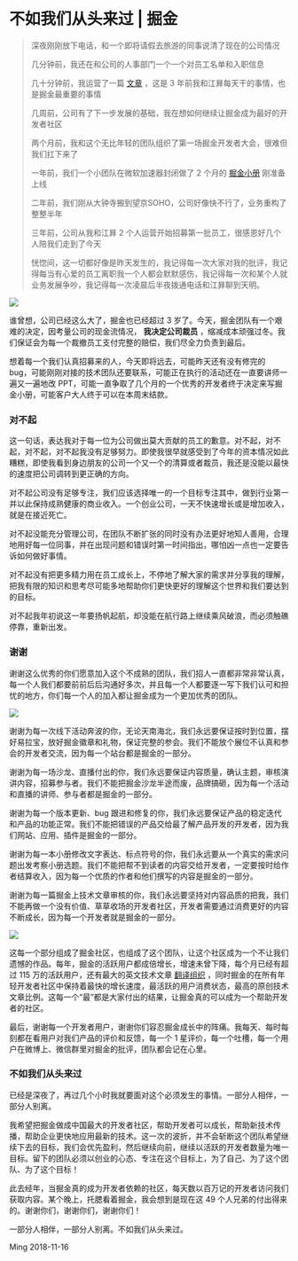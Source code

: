 # 不如我们从头来过 | 掘金 #

> 
> 
> 
> 深夜刚刚放下电话，和一个即将请假去旅游的同事说清了现在的公司情况
> 
> 
> 
> 几分钟前，我还在和公司的人事部门一个一个对员工名单和入职信息
> 
> 
> 
> 几十分钟前，我运营了一篇 [文章]( https://juejin.im/post/5bed9c31e51d4516f64d528a ) ，这是 3
> 年前我和江昪每天干的事情，也是掘金最重要的事情
> 
> 
> 
> 几周前，公司有了下一步发展的基础，我在想如何继续让掘金成为最好的开发者社区
> 
> 
> 
> 两个月前，我和这个无比年轻的团队组织了第一场掘金开发者大会，很难但我们扛下来了
> 
> 
> 
> 一年前，我们一个小团队在微软加速器封闭做了 2 个月的 [掘金小册]( https://juejin.im/books ) 刚准备上线
> 
> 
> 
> 二年前，我们刚从大钟寺搬到望京SOHO，公司好像快不行了，业务重构了整整半年
> 
> 
> 
> 三年前，公司从我和江昪 2 个人运营开始招募第一批员工，很感恩好几个人陪我们走到了今天
> 
> 
> 
> 恍惚间，这一切都好像是昨天发生的，我记得每一次大家对我的批评，我记得每当有心爱的员工离职我一个人都会默默感伤，我记得每一次和某个人就业务发展争吵，我记得每一次凌晨后半夜拨通电话和江昪聊到天明。
> 
> 
> 

![](https://user-gold-cdn.xitu.io/2018/11/16/16718d77af351dee?imageView2/0/w/1280/h/960/ignore-error/1)

谁曾想，公司已经这么大了，掘金也已经超过 3 岁了。今天，掘金团队有一个艰难的决定，因考量公司的现金流情况， **我决定公司裁员** ，缩减成本顽强过冬。我们保证会为每一个裁撤员工支付完整的赔偿，我们尽全力负责到最后。

想着每一个我们认真招募来的人，今天即将远去，可能昨天还有没有修完的 bug，可能刚刚对接的技术团队还要联系，可能正在执行的活动还在一直要讲师一遍又一遍地改 PPT，可能一直争取了几个月的一个优秀的开发者终于决定来写掘金小册，可能客户大人终于可以在本周末结款。

### 对不起 ###

这一句话，表达我对于每一位为公司做出莫大贡献的员工的歉意。对不起，对不起，对不起，对不起我没有足够努力。即使我很早就感受到了今年的资本情况如此糟糕，即使我看到身边朋友的公司一个又一个的清算或者裁员，我还是没能以最快的速度把公司调转到更正确的方向。

对不起公司没有足够专注，我们应该选择唯一的一个目标专注其中，做到行业第一并以此保持成熟健康的商业收入。一个创业公司，一天不快速增长或是增加收入，就是在接近死亡。

对不起没能充分管理公司，在团队不断扩张的同时没有办法更好地知人善用，合理地用好每一位同事，并在出现问题和错误时第一时间指出，哪怕凶一点也一定要告诉如何做好事情。

对不起没有把更多精力用在员工成长上，不停地了解大家的需求并分享我的理解，把我有限的知识和思考尽可能多地帮助你们更快更好的理解这个世界和我们要达到的目标。

对不起我年初说这一年要扬帆起航，却没能在航行路上继续乘风破浪，而必须触礁停靠，重新出发。

### 谢谢 ###

谢谢这么优秀的你们愿意加入这个不成熟的团队，我们招人一直都非常非常认真，每一个人我们都要前前后后沟通好多次，并且每一个人都要逐一写下我们认可和担忧的地方，你们每一个人的加入都让掘金成为一个更加优秀的团队。

![](https://user-gold-cdn.xitu.io/2018/11/16/16718cb98fe05c52?imageView2/0/w/1280/h/960/ignore-error/1)

谢谢为每一次线下活动奔波的你，无论天南海北，我们永远要保证按时到位置，摆好易拉宝，放好掘金徽章和礼物，保证完整的参会。我们不能放个展位不认真和参会的开发者交流，因为每一个站台都是掘金的一部分。

谢谢为每一场沙龙、直播付出的你，我们永远要保证内容质量，确认主题，审核演讲内容，招募参与者。我们不能把掘金沙龙半途而废，品牌搞砸，因为每一个活动和直播的讲师、参与者都是掘金的一部分。

谢谢为每一个版本更新、bug 跟进和修复的你，我们永远要保证产品的稳定迭代和产品的功能正常。我们不能把错误的产品交给最了解产品开发的开发者，因为我们网站、应用、插件是掘金的一部分。

谢谢为每一本小册修改文字表达、标点符号的你，我们永远要从一个真实的需求问题出发考察小册选题。我们不能把帮不到读者的内容交给开发者，一定要按时给作者结算收入，因为每一个优质的作者和他们撰写的内容是掘金的一部分。

谢谢为每一篇掘金上技术文章审核的你，我们永远要坚持对内容品质的把我，我们不能再做一个没有价值、草草收场的开发者社区，开发者需要通过消费更好的内容不断成长，因为每一个开发者就是掘金的一部分。

![](https://user-gold-cdn.xitu.io/2018/11/16/16718ca0908e719f?imageView2/0/w/1280/h/960/ignore-error/1)

这每一个部分组成了掘金社区，也组成了这个团队，让这个社区成为一个不让我们遗憾的作品。每年，掘金的活跃用户都成倍增长，增速未曾下降，每个月已经有超过 115 万的活跃用户，还有最大的英文技术文章 [翻译组织]( https://link.juejin.im?target=https%3A%2F%2Fgithub.com%2Fxitu%2Fgold-miner ) ，同时掘金的在所有年轻开发者社区中保持着最快的增长速度，最活跃的用户消费状态，最高的原创技术文章比例。这每一个“最”都是大家付出的结果，让掘金真的可以成为一个帮助开发者的社区。

最后，谢谢每一个开发者用户，谢谢你们容忍掘金成长中的阵痛。我每天、每时每刻都在看用户对我们产品的评价和反馈，每一个 1 星评价，每一个吐槽，每一个用户在微博上、微信群里对掘金的批评，团队都会记在心里。

### 不如我们从头来过 ###

已经是深夜了，再过几个小时我就要面对这个必须发生的事情。一部分人相伴，一部分人别离。

我希望把掘金做成中国最大的开发者社区，帮助开发者可以成长，帮助新技术传播，帮助企业更快地应用最新的技术。这一次的波折，并不会斩断这个团队希望继续下去的目标，我们会优先盈利，然后继续向前，继续以活跃的开发者数量为唯一目标。留下的团队必须以创业的心态、专注在这个目标上，为了自己、为了这个团队、为了这个目标！

此去经年，当掘金真的成为开发者依赖的社区，每天数以百万记的开发者访问我们获取内容。某个晚上，托腮看着掘金，我会想到是现在这 49 个人兄弟的付出得来的。谢谢你们，谢谢你们，谢谢你们！

一部分人相伴，一部分人别离。不如我们从头来过。

Ming
2018-11-16